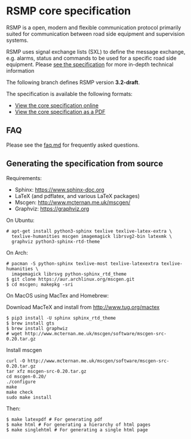 # RSMP core specification

RSMP is a open, modern and flexible communication protocol primarily suited
for communication between road side equipment and supervision systems.

RSMP uses signal exchange lists (SXL) to define the message exchange, e.g.
alarms, status and commands to be used for a specific road side equipment.
Please [see the specification](https://rsmp-nordic.org/rsmp_specifications/core/3.2/applicability/sxl.html)
for more in-depth technical information

The following branch defines RSMP version **3.2-draft**.

The specification is available the following formats:

* [View the core specification online](https://rsmp-nordic.org/rsmp_specifications/core/3.2)
* [View the core specification as a PDF](https://github.com/rsmp-nordic/rsmp_core/releases/download/v3.2/rsmp-spec-3.2.pdf)

## FAQ
Please see the <a href="faq.md">faq.md</a> for frequently asked questions.

## Generating the specification from source

Requirements:

- Sphinx: https://www.sphinx-doc.org
- LaTeX (and pdflatex, and various LaTeX packages)
- Mscgen: http://www.mcternan.me.uk/mscgen/
- Graphviz: https://graphviz.org

On Ubuntu:

```
# apt-get install python3-sphinx texlive texlive-latex-extra \
  texlive-humanities mscgen imagemagick librsvg2-bin latexmk \
  graphviz python3-sphinx-rtd-theme
```

On Arch:

```
# pacman -S python-sphinx texlive-most texlive-latexextra texlive-humanities \
  imagemagick librsvg python-sphinx_rtd_theme
$ git clone https://aur.archlinux.org/mscgen.git
$ cd mscgen; makepkg -sri
```

On MacOS using MacTex and Homebrew:

Download MacTeX and install from http://www.tug.org/mactex

```
$ pip3 install -U sphinx sphinx_rtd_theme
$ brew install gts
$ brew install graphwiz
# wget http://www.mcternan.me.uk/mscgen/software/mscgen-src-0.20.tar.gz
```

Install mscgen

```
curl -O http://www.mcternan.me.uk/mscgen/software/mscgen-src-0.20.tar.gz
tar xfz mscgen-src-0.20.tar.gz 
cd mscgen-0.20/
./configure
make
make check
sudo make install
```

Then:

```
$ make latexpdf # For generating pdf
$ make html # For generating a hierarchy of html pages
$ make singlehtml # For generating a single html page
```

